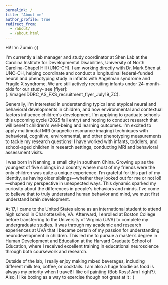 ```yaml
---
permalink: /
title: "About me"
author_profile: true
redirect_from: 
  - /about/
  - /about.html
---
```


Hi! I'm Zumin :)) 

I'm currently a lab manager and study coordinator at Shen Lab at the Carolina Institute for Developmental Disabilities, University of North Carolina-Chapel Hill (UNC-CH). I am working directly with Dr. Mark Shen at UNC-CH, helping coordinate and conduct a longitudinal federal-funded neural and phenotyping study in infants with Angelman syndrome and Fragile X syndrome. We are still actively recruiting infants under 24-month-olds for our study- see [flyer]: (../image/IDDRC_AS_FXS_recruitment_flyer_July19_ZC). 

Generally, I'm interested in understanding typical and atypical neural and behavioral developments in children, and how environmental and contextual factors influence children's development. I'm applying to graduate schools this upcoming cycle (2025 fall entry) and hoping to conduct research that will benefit children's well-being and learning outcomes. I'm excited to apply multimodal MRI (magnetic resonance imaging) techniques with behavioral, cognitive, environmental, and other phenotyping measurements to tackle my research questions! I have worked with infants, toddlers, and school-aged children in research settings, conducting MRI and behavioral assessment visits. 

I was born in Nanning, a small city in southern China. Growing up as the youngest of five siblings in a country where most of my friends were the only children was quite a unique experience. I’m grateful for this part of my identity, as having older siblings—whether they looked out for me or not lol! —shaped my perspective in unexpected ways. This dynamic sparked my curiosity about the differences in people's behaviors and minds. I’ve come to believe that to truly understand human behavior and mind, we must first understand brain development.

At 17, I came to the United States alone as an international student to attend high school in Charlottesville, VA. Afterward, I enrolled at Boston College before transferring to the University of Virginia (UVA) to complete my undergraduate studies. It was through my academic and research experiences at UVA that I became certain of my passion for understanding neurodevelopment in children. This led me to pursue a master’s degree in Human Development and Education at the Harvard Graduate School of Education, where I received excellent training in educational neuroscience through both coursework and research.

Outside of the lab, I really enjoy making mixed beverages, including different milk tea, coffee, or cocktails. I am also a huge foodie as food is always my priority when I travel! I like oil painting (Bob Ross! Am I right?). Also, I like boxing as a way to exercise though not great at it : ) 
